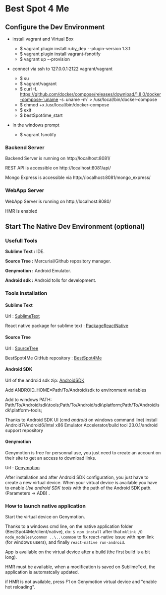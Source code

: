 # Best Spot 4 Me
 
## Configure the Dev Environment

* install vagrant and Virtual Box
	* $ vagrant plugin install ruby_dep --plugin-version 1.3.1	
	* $ vagrant plugin install vagrant-fsnotify
	* $ vagrant up --provision


* connect via ssh to 127.0.0.1:2122 vagrant/vagrant
	* $ su
	* $ vagrant/vagrant
	* $ curl -L https://github.com/docker/compose/releases/download/1.8.0/docker-compose-`uname -s`-`uname -m` > /usr/local/bin/docker-compose
	* $ chmod +x /usr/local/bin/docker-compose
	* $ exit
	* $ bestSpot4me_start


* In the windows prompt
	* $ vagrant fsnotify

### Backend Server

Backend Server is running on http://localhost:8081/

REST API is accessible on http://localhost:8081/api/

Mongo Express is accessible via http://localhost:8081/mongo_express/

### WebApp Server
WebApp Server is running on http://localhost:8080/

HMR is enabled

## Start The Native Dev Environment (optional)

### Usefull Tools

**Sublime Text :** IDE.

**Source Tree :** Mercurial/Github repository manager.

**Genymotion :** Android Emulator.

**Android sdk :** Android tolls for development.

### Tools installation

#### Sublime Text
Url : [SublimeText](https://www.sublimetext.com/3)

React native package for sublime text : [PackageReactNative](https://github.com/facebookarchive/sublime-react)

#### Source Tree
Url : [SourceTree](https://blog.sourcetreeapp.com/2014/04/07/sourcetree-for-windows-1-5/)

BestSpot4Me GitHub repository : [BestSpot4Me](https://github.com/gartcimore/bestspot4me)

#### Android SDK
Url of the android sdk zip: [AndroidSDK](https://developer.android.com/studio/index.html)

Add ANDROID_HOME=Path/To/Android/sdk to environment variables

Add to windows PATH: Path/To/Android/sdk\tools;Path/To/Android/sdk\platform;Path/To/Android/sdk\platform-tools;

Thanks to Android SDK UI (cmd _android_ on windows command line) install Android7/Android6/Intel x86 Emulator Accelerator/build tool 23.0.1/android support repository 

#### Genymotion
Genymotion is free for personnal use, you just need to create an account on their site to get an access to download links.

Url : [Genymotion](https://www.genymotion.com/)

After installation and after Android SDK configuration, you just have to create a new virtual device. When your virtual device is available you have to enable _Use android SDK tools_ with the path of the Android SDK path. (Parameters -> ADB) .

### How to launch native application

Start the virtual device on Genymotion.

Thanks to a windows cmd line, on the native application folder (BestSpot4Me/client/native), do:
` $ npm install ` after that `mklink /D node_modules\common ..\..\common` to fix react-native issue with npm link (for windows users), and finally `react-native run-android`. 

App is available on the virtual device after a build (the first build is a bit long).

HMR must be available, when a modification is saved on SublimeText, the application is automatcally updated.

if HMR is not available, press F1 on Genymotion virtual device and "enable hot reloading".



